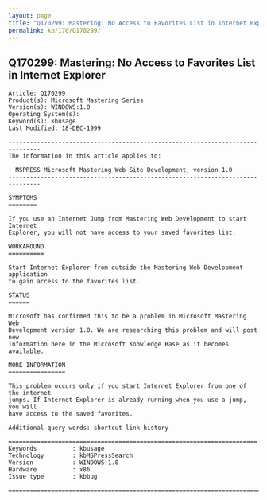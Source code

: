 ```yaml
---
layout: page
title: "Q170299: Mastering: No Access to Favorites List in Internet Explorer"
permalink: kb/170/Q170299/
---
```


## Q170299: Mastering: No Access to Favorites List in Internet Explorer

	Article: Q170299
	Product(s): Microsoft Mastering Series
	Version(s): WINDOWS:1.0
	Operating System(s): 
	Keyword(s): kbusage
	Last Modified: 18-DEC-1999
	
	-------------------------------------------------------------------------------
	The information in this article applies to:
	
	- MSPRESS Microsoft Mastering Web Site Development, version 1.0 
	-------------------------------------------------------------------------------
	
	SYMPTOMS
	========
	
	If you use an Internet Jump from Mastering Web Development to start Internet
	Explorer, you will not have access to your saved favorites list.
	
	WORKAROUND
	==========
	
	Start Internet Explorer from outside the Mastering Web Development application
	to gain access to the favorites list.
	
	STATUS
	======
	
	Microsoft has confirmed this to be a problem in Microsoft Mastering Web
	Development version 1.0. We are researching this problem and will post new
	information here in the Microsoft Knowledge Base as it becomes available.
	
	MORE INFORMATION
	================
	
	This problem occurs only if you start Internet Explorer from one of the internet
	jumps. If Internet Explorer is already running when you use a jump, you will
	have access to the saved favorites.
	
	Additional query words: shortcut link history
	
	======================================================================
	Keywords          : kbusage 
	Technology        : kbMSPressSearch
	Version           : WINDOWS:1.0
	Hardware          : x86
	Issue type        : kbbug
	
	=============================================================================
	
